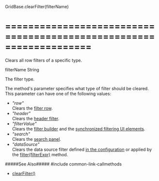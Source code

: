 <!--id-->GridBase.clearFilter(filterName)<!--/id-->
===================================================================
===================================================================

<!--shortDescription-->
Clears all row filters of a specific type.
<!--/shortDescription-->

<!--paramName1-->filterName<!--/paramName1-->
<!--paramType1-->String<!--/paramType1-->
<!--paramDescription1-->
The filter type.
<!--/paramDescription1-->

<!--fullDescription-->
The method's parameter specifies what type of filter should be cleared. This parameter can have one of the following values:

- *"row"*       
Clears the [filter row](/Documentation/Guide/Widgets/{WidgetName}/Filtering_and_Searching/#Filter_Row).
- *"header"*        
Clears the [header filter](/Documentation/Guide/Widgets/{WidgetName}/Filtering_and_Searching/#Header_Filter).
- *"filterValue"*       
Clears the [filter builder](/Documentation/Guide/Widgets/{WidgetName}/Filtering_and_Searching/#Filter_Panel_with_Filter_Builder) and the [synchronized filtering UI elements]({basewidgetpath}/Configuration/#filterSyncEnabled).
- *"search"*        
Clears the [search panel](/Documentation/Guide/Widgets/{WidgetName}/Filtering_and_Searching/#Search_Panel).
- *"dataSource"*        
Clears the data source filter defined [in the configuration](/Documentation/ApiReference/Data_Layer/DataSource/Configuration/#filter) or applied by the [filter(filterExpr)]({basewidgetpath}/Methods/#filterfilterExpr) method.

#####See Also#####
#include common-link-callmethods
- [clearFilter()]({basewidgetpath}/Methods/#clearFilter)
<!--/fullDescription-->